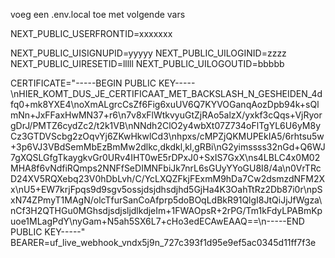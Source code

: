 voeg een .env.local toe met volgende vars

NEXT_PUBLIC_USERFRONTID=xxxxxxx

NEXT_PUBLIC_UISIGNUPID=yyyyy
NEXT_PUBLIC_UILOGINID=zzzz
NEXT_PUBLIC_UIRESETID=lllll
NEXT_PUBLIC_UILOGOUTID=bbbbb

CERTIFICATE="-----BEGIN PUBLIC KEY-----\nHIER_KOMT_DUS_JE_CERTIFICAAT_MET_BACKSLASH_N_GESHEIDEN_4dfq0+mk8YXE4\noXmALgrcCsZf6Fig6xuUV6Q7KYVOGanqAozDpb94k+sQlmNn+JxFFaxHwMN37+r6\n7v8xFlWtkvyuGtZjRAo5alzX/yxkf3cQqs+VjRyorgDrJ/PMTZ6cydZc2/t2k1VB\nNNdh2ClO2y4wbXt07Z734oFlTgYL6U6yM8yCz3GTDVScbg2zOqvYj6ZKwHkwlCd3\nhpxs/cMPZjQKMUPEkIA5/6rhtsu5w+3p6VJ3VBdSemMbEzBmMw2dlkc,dkdkl,kl,gRBi\nG2yimssss32nGd+Q6WJ7gXQSLGfgTkaygkvGr0URv4IHT0wE5rDPxJ0+SxIS7GxX\ns4LBLC4x0M02MHA8f6vNdfiRQmps2NNFfSeDIMNFbiJk7nrL6sGUyYYoGU8I8/4a\n0VrTRcD24XV5RQXebq23V0hDbLvh/C/YcLXQZFkjFExmM9hDa7Cw2dsmzdNFM2Xx\nU5+EW7krjFpqs9d9sgv5ossjdsjdhsdjhd5GjHa4K3OahTtRz2Db87i0r\npSxN74ZPmyT1MAgN/olcTfurSanCoAfprp5doBOqLdBkR91QlgI8JtQiJjJfWgza\nCf3H2QTHGu0MGhsdjsdjsljdlkdjeIm+1FWAOpsR+2rPG/Tm1kFdyLPABmKpuoe1MLagPdY\nyGam+N5ah5SX6L7+cHo3edECAwEAAQ==\n-----END PUBLIC KEY-----"
BEARER=uf_live_webhook_vndx5j9n_727c393f1d95e9ef5ac0345d11ff7f3e
